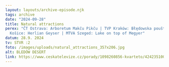 ```yaml
---
layout: layouts/archive-episode.njk
tags: archive
date: "2024-09-28"
title: Natural attractions
perex: "ČT Ostrava: Arboretum Makču Pikču | TVP Kraków: Błędowska poušť | RTVS
  Košice: Herlian Geyser | MTVA Szeged: Lake on top of Megyer"
datum: 28.9. 2024
tv: STVR :2
foto: /images/uploads/natural_attractions_357x206.jpg
alt: BLEDÓW DESERT
link: https://www.ceskatelevize.cz/porady/1098260856-kvarteto/424235100111008/
---
```

